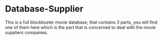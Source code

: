 # Database-Supplier
This is a full blockbuster movie database, that contains 3 parts, you will find one of them here which is the part that is concerned to deal with the movie suppliers companies.
